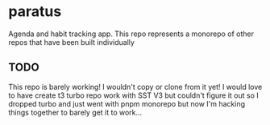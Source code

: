 # paratus

Agenda and habit tracking app. This repo represents a monorepo of other repos that have been built individually

## TODO

This repo is barely working! I wouldn't copy or clone from it yet! I would love to have create t3 turbo repo work with SST V3 but couldn't figure it out so I dropped turbo and just went with pnpm monorepo but now I'm hacking things together to barely get it to work...

